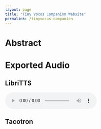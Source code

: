 ```yaml
---
layout: page
title: "Tiny Vocos Companion Website"
permalink: /tinyvocos-companion
---
```


# Abstract

# Exported Audio

## LibriTTS
<audio controls>
  <source src="{{ site.baseurl}}/resources/tinyvocos_audio_out/tts/phinet/0.mp3" type="audio/mpeg">
</audio>

## Tacotron
